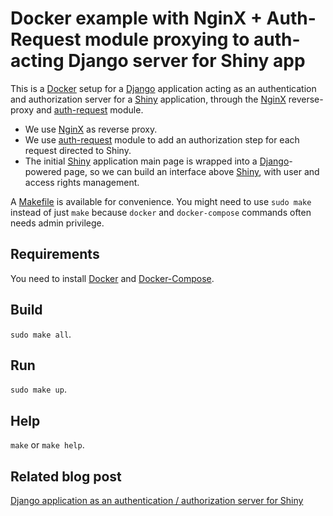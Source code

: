 # Docker example with NginX + Auth-Request module proxying to auth-acting Django server for Shiny app
This is a [Docker][] setup for a [Django] application acting as an authentication
and authorization server for a [Shiny] application, through the [NginX][]
reverse-proxy and [auth-request][] module.

- We use [NginX][] as reverse proxy.
- We use [auth-request][] module to add an authorization step for each request
  directed to Shiny.
- The initial [Shiny][] application main page is wrapped into a
  [Django][]-powered page, so we can build an interface above [Shiny][],
  with user and access rights management.

A [Makefile][] is available for convenience. You might need to use `sudo make`
instead of just `make` because `docker` and `docker-compose` commands often needs
admin privilege.

## Requirements
You need to install [Docker][] and [Docker-Compose][].

## Build
`sudo make all`.

## Run
`sudo make up`.

## Help
`make` or `make help`.

[auth-request]: https://nginx.org/en/docs/http/ngx_http_auth_request_module.html
[Docker]: https://www.docker.com/
[Django]: https://www.djangoproject.com/
[NginX]: https://www.nginx.com/
[Makefile]: https://www.gnu.org/software/make/manual/make.html
[Docker-Compose]: https://docs.docker.com/compose/
[Shiny]: https://shiny.rstudio.com/

## Related blog post
[Django application as an authentication / authorization server for Shiny][post]

[post]: http://pawamoy.github.io/2018/03/15/django-auth-server-for-shiny/
